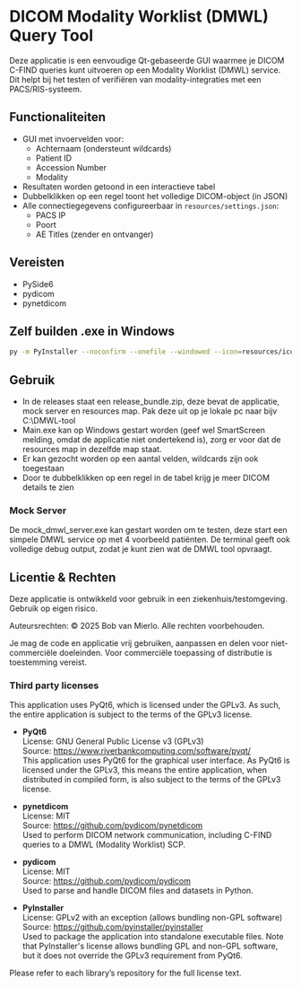 # DICOM Modality Worklist (DMWL) Query Tool

Deze applicatie is een eenvoudige Qt-gebaseerde GUI waarmee je DICOM C-FIND queries kunt uitvoeren op een Modality Worklist (DMWL) service. Dit helpt bij het testen of verifiëren van modality-integraties met een PACS/RIS-systeem.

## Functionaliteiten

- GUI met invoervelden voor:
  - Achternaam (ondersteunt wildcards)
  - Patient ID
  - Accession Number
  - Modality
- Resultaten worden getoond in een interactieve tabel
- Dubbelklikken op een regel toont het volledige DICOM-object (in JSON)
- Alle connectiegegevens configureerbaar in `resources/settings.json`:
  - PACS IP
  - Poort
  - AE Titles (zender en ontvanger)

## Vereisten

- PySide6
- pydicom
- pynetdicom

## Zelf builden .exe in Windows

```bash
py -m PyInstaller --noconfirm --onefile --windowed --icon=resources/icon.ico main.py
```

## Gebruik
- In de releases staat een release_bundle.zip, deze bevat de applicatie, mock server en resources map. Pak deze uit op je lokale pc naar bijv C:\DMWL-tool
- Main.exe kan op Windows gestart worden (geef wel SmartScreen melding, omdat de applicatie niet ondertekend is), zorg er voor dat de resources map in dezelfde map staat.
- Er kan gezocht worden op een aantal velden, wildcards zijn ook toegestaan
- Door te dubbelklikken op een regel in de tabel krijg je meer DICOM details te zien

### Mock Server
De mock_dmwl_server.exe kan gestart worden om te testen, deze start een simpele DMWL service op met 4 voorbeeld patiënten. De terminal geeft ook volledige debug output, zodat je kunt zien wat de DMWL tool opvraagt.

## Licentie & Rechten
Deze applicatie is ontwikkeld voor gebruik in een ziekenhuis/testomgeving. Gebruik op eigen risico.

Auteursrechten:
© 2025 Bob van Mierlo. Alle rechten voorbehouden.

Je mag de code en applicatie vrij gebruiken, aanpassen en delen voor niet-commerciële doeleinden. Voor commerciële toepassing of distributie is toestemming vereist.

### Third party licenses
This application uses PyQt6, which is licensed under the GPLv3. As such, the entire application is subject to the terms of the GPLv3 license.

- **PyQt6**  
  License: GNU General Public License v3 (GPLv3)  
  Source: https://www.riverbankcomputing.com/software/pyqt/  
  This application uses PyQt6 for the graphical user interface. As PyQt6 is licensed under the GPLv3, this means the entire application, when distributed in compiled form, is also subject to the terms of the GPLv3 license.

- **pynetdicom**  
  License: MIT  
  Source: https://github.com/pydicom/pynetdicom  
  Used to perform DICOM network communication, including C-FIND queries to a DMWL (Modality Worklist) SCP.

- **pydicom**  
  License: MIT  
  Source: https://github.com/pydicom/pydicom  
  Used to parse and handle DICOM files and datasets in Python.

- **PyInstaller**  
  License: GPLv2 with an exception (allows bundling non-GPL software)  
  Source: https://github.com/pyinstaller/pyinstaller  
  Used to package the application into standalone executable files. Note that PyInstaller's license allows bundling GPL and non-GPL software, but it does not override the GPLv3 requirement from PyQt6.

Please refer to each library’s repository for the full license text.